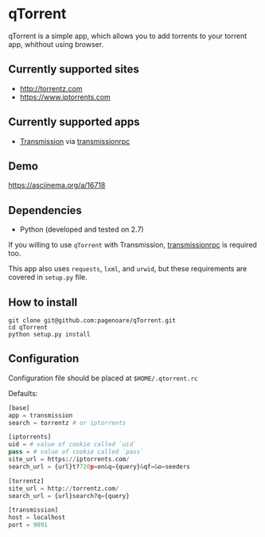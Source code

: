 # qTorrent

qTorrent is a simple app, which allows you to add torrents to your torrent app, whithout using browser.

## Currently supported sites

* http://torrentz.com
* https://www.iptorrents.com

## Currently supported apps

* [Transmission](https://www.transmissionbt.com/) via [transmissionrpc](https://pythonhosted.org/transmissionrpc/)

## Demo

https://asciinema.org/a/16718

## Dependencies

* Python (developed and tested on 2.7)

If you willing to use `qTorrent` with Transmission, [transmissionrpc](https://pythonhosted.org/transmissionrpc/) is required too.

This app also uses `requests`, `lxml`, and `urwid`, but these requirements are covered in `setup.py` file.

## How to install

```
git clone git@github.com:pagenoare/qTorrent.git
cd qTorrent
python setup.py install
```

## Configuration

Configuration file should be placed at `$HOME/.qtorrent.rc`

Defaults:

```python
[base]
app = transmission
search = torrentz # or iptorrents

[iptorrents]
uid = # value of cookie called `uid`
pass = # value of cookie called `pass`
site_url = https://iptorrents.com/
search_url = {url}t?720p=on&q={query}&qf=&o=seeders

[torrentz]
site_url = http://torrentz.com/
search_url = {url}search?q={query}

[transmission]
host = localhost
port = 9091
```

